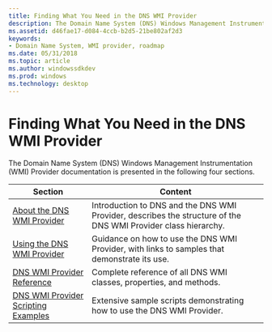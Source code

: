 ```yaml
---
title: Finding What You Need in the DNS WMI Provider
description: The Domain Name System (DNS) Windows Management Instrumentation (WMI) Provider documentation is presented in the following four sections.
ms.assetid: d46fae17-d084-4ccb-b2d5-21be802af2d3
keywords:
- Domain Name System, WMI provider, roadmap
ms.date: 05/31/2018
ms.topic: article
ms.author: windowssdkdev
ms.prod: windows
ms.technology: desktop
---
```


# Finding What You Need in the DNS WMI Provider

The Domain Name System (DNS) Windows Management Instrumentation (WMI) Provider documentation is presented in the following four sections.



| Section                                                                        | Content                                                                                                        |
|--------------------------------------------------------------------------------|----------------------------------------------------------------------------------------------------------------|
| [About the DNS WMI Provider](about-the-dns-wmi-provider.md)                   | Introduction to DNS and the DNS WMI Provider, describes the structure of the DNS WMI Provider class hierarchy. |
| [Using the DNS WMI Provider](using-the-dns-wmi-provider.md)                   | Guidance on how to use the DNS WMI Provider, with links to samples that demonstrate its use.                   |
| [DNS WMI Provider Reference](dns-wmi-provider-reference.md)                   | Complete reference of all DNS WMI classes, properties, and methods.                                            |
| [DNS WMI Provider Scripting Examples](dns-wmi-provider-scripting-examples.md) | Extensive sample scripts demonstrating how to use the DNS WMI Provider.                                        |



 

 

 




